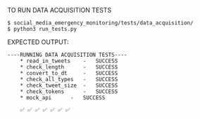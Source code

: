 

TO RUN DATA ACQUISITION TESTS
```
$ social_media_emergency_monitoring/tests/data_acquisition/
$ python3 run_tests.py
```

EXPECTED OUTPUT:
```
----RUNNING DATA ACQUISITION TESTS----
	* read_in_tweets	-	SUCCESS
	* check_length		-	SUCCESS
	* convert_to_dt		-	SUCCESS
	* check_all_types	-	SUCCESS
	* check_tweet_size	-	SUCCESS
	* check_tokens		-	SUCCESS
	* mock_api		-	SUCCESS

	✅ ✅ ✅ ✅ ✅ ✅ ✅ 
```
